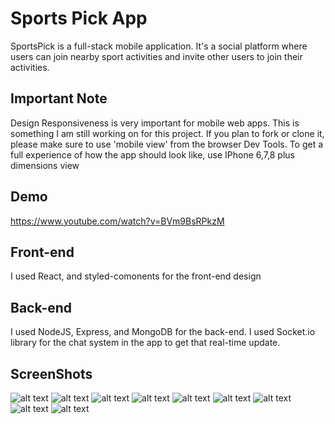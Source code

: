 # Sports Pick App
SportsPick is a full-stack mobile application. It's a social platform where users can join nearby sport activities and invite other users to join their activities.

## Important Note
Design Responsiveness is very important for mobile web apps. This is something I am still working on for this project. If you plan to fork or clone it, please make sure to use 'mobile view' from the browser Dev Tools. To get a full experience of how the app should look like, use IPhone 6,7,8 plus dimensions view
## Demo
https://www.youtube.com/watch?v=BVm9BsRPkzM
## Front-end
I used React, and styled-comonents for the front-end design
## Back-end
I used NodeJS, Express, and MongoDB for the back-end. I used Socket.io library for the chat system in the app to get that real-time update.


## ScreenShots
![alt text](https://i.ibb.co/myLmfb5/preview-1.png)
![alt text](https://i.ibb.co/L06Qtcs/preview-2.png)
![alt text](https://i.ibb.co/kySXcpj/preview-3.png)
![alt text](https://i.ibb.co/2FLkNSg/preview-4.png)
![alt text](https://i.ibb.co/rb0hc5M/preview-5.png)
![alt text](https://i.ibb.co/z79ySTy/preview-6.png)
![alt text](https://i.ibb.co/D8XW1ZP/preview-7.png)
![alt text](https://i.ibb.co/Mp1r8gz/preview-8.png)
![alt text](https://i.ibb.co/G0jGVk7/preview-9.png)

